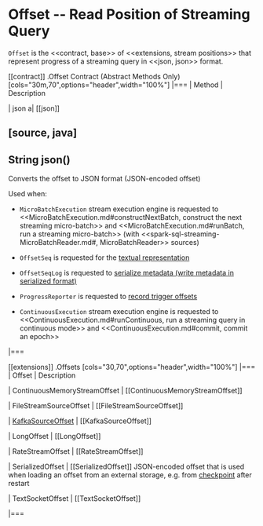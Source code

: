 # Offset -- Read Position of Streaming Query

`Offset` is the <<contract, base>> of <<extensions, stream positions>> that represent progress of a streaming query in <<json, json>> format.

[[contract]]
.Offset Contract (Abstract Methods Only)
[cols="30m,70",options="header",width="100%"]
|===
| Method
| Description

| json
a| [[json]]

[source, java]
----
String json()
----

Converts the offset to JSON format (JSON-encoded offset)

Used when:

* `MicroBatchExecution` stream execution engine is requested to <<MicroBatchExecution.md#constructNextBatch, construct the next streaming micro-batch>> and <<MicroBatchExecution.md#runBatch, run a streaming micro-batch>> (with <<spark-sql-streaming-MicroBatchReader.md#, MicroBatchReader>> sources)

* `OffsetSeq` is requested for the [textual representation](OffsetSeq.md#toString)

* `OffsetSeqLog` is requested to [serialize metadata (write metadata in serialized format)](OffsetSeqLog.md#serialize)

* `ProgressReporter` is requested to [record trigger offsets](monitoring/ProgressReporter.md#recordTriggerOffsets)

* `ContinuousExecution` stream execution engine is requested to <<ContinuousExecution.md#runContinuous, run a streaming query in continuous mode>> and <<ContinuousExecution.md#commit, commit an epoch>>

|===

[[extensions]]
.Offsets
[cols="30,70",options="header",width="100%"]
|===
| Offset
| Description

| ContinuousMemoryStreamOffset
| [[ContinuousMemoryStreamOffset]]

| FileStreamSourceOffset
| [[FileStreamSourceOffset]]

| [KafkaSourceOffset](datasources/kafka/KafkaSourceOffset.md)
| [[KafkaSourceOffset]]

| LongOffset
| [[LongOffset]]

| RateStreamOffset
| [[RateStreamOffset]]

| SerializedOffset
| [[SerializedOffset]] JSON-encoded offset that is used when loading an offset from an external storage, e.g. from [checkpoint](offsets-and-metadata-checkpointing.md) after restart

| TextSocketOffset
| [[TextSocketOffset]]

|===
